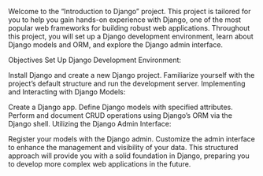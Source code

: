 Welcome to the “Introduction to Django” project. This project is tailored for you to help you gain hands-on experience with Django, one of the most popular web frameworks for building robust web applications. Throughout this project, you will set up a Django development environment, learn about Django models and ORM, and explore the Django admin interface.

Objectives
Set Up Django Development Environment:

Install Django and create a new Django project.
Familiarize yourself with the project’s default structure and run the development server.
Implementing and Interacting with Django Models:

Create a Django app.
Define Django models with specified attributes.
Perform and document CRUD operations using Django’s ORM via the Django shell.
Utilizing the Django Admin Interface:

Register your models with the Django admin.
Customize the admin interface to enhance the management and visibility of your data.
This structured approach will provide you with a solid foundation in Django, preparing you to develop more complex web applications in the future.
